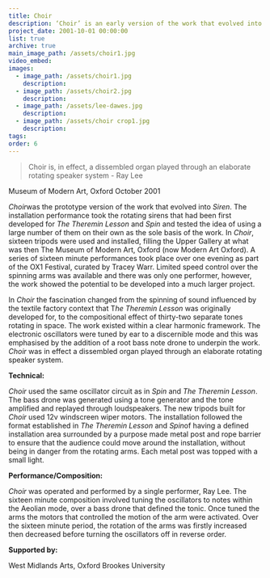 ```yaml
---
title: Choir
description: ‘Choir’ is an early version of the work that evolved into ‘Siren’.
project_date: 2001-10-01 00:00:00
list: true
archive: true
main_image_path: /assets/choir1.jpg
video_embed:
images:
  - image_path: /assets/choir1.jpg
    description:
  - image_path: /assets/choir2.jpg
    description:
  - image_path: /assets/lee-dawes.jpg
    description:
  - image_path: /assets/choir crop1.jpg
    description:
tags:
order: 6
---
```



> Choir is, in effect, a dissembled organ played through an elaborate rotating speaker system - Ray Lee

Museum of Modern Art, Oxford October 2001

*Choir*was the prototype version of the work that evolved into *Siren*. The installation performance took the rotating sirens that had been first developed for *The Theremin* *Lesson* and *Spin* and tested the idea of using a large number of them on their own as the sole basis of the work. In *Choir*, sixteen tripods were used and installed, filling the Upper Gallery at what was then The Museum of Modern Art, Oxford (now Modern Art Oxford). A series of sixteen minute performances took place over one evening as part of the OX1 Festival, curated by Tracey Warr. Limited speed control over the spinning arms was available and there was only one performer, however, the work showed the potential to be developed into a much larger project.

In *Choir* the fascination changed from the spinning of sound influenced by the textile factory context that T*he Theremin Lesson* was originally developed for, to the compositional effect of thirty-two separate tones rotating in space. The work existed within a clear harmonic framework. The electronic oscillators were tuned by ear to a discernible mode and this was emphasised by the addition of a root bass note drone to underpin the work. *Choir* was in effect a dissembled organ played through an elaborate rotating speaker system.

**Technical:**

*Choir* used the same oscillator circuit as in *Spin* and *The Theremin Lesson*. The bass drone was generated using a tone generator and the tone amplified and replayed through loudspeakers. The new tripods built for *Choir* used 12v windscreen wiper motors. The installation followed the format established in *The Theremin Lesson* and *Spin*of having a defined installation area surrounded by a purpose made metal post and rope barrier to ensure that the audience could move around the installation, without being in danger from the rotating arms. Each metal post was topped with a small light.

**Performance/Composition:**

*Choir* was operated and performed by a single performer, Ray Lee. The sixteen minute composition involved tuning the oscillators to notes within the Aeolian mode, over a bass drone that defined the tonic. Once tuned the arms the motors that controlled the motion of the arm were activated. Over the sixteen minute period, the rotation of the arms was firstly increased then decreased before turning the oscillators off in reverse order.

**Supported by:**

West Midlands Arts, Oxford Brookes University